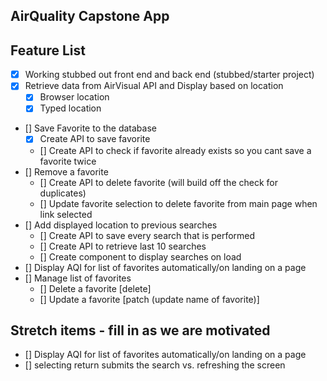 ## AirQuality Capstone App

## Feature List
* [X] Working stubbed out front end and back end (stubbed/starter project)
* [X] Retrieve data from AirVisual API and Display based on location
    * [X] Browser location
    * [X] Typed location 
* [] Save Favorite to the database
    * [X] Create API to save favorite
    * [] Create API to check if favorite already exists so you cant save a favorite twice
* [] Remove a favorite
    * [] Create API to delete favorite (will build off the check for duplicates)
    * [] Update favorite selection to delete favorite from main page when link selected
* [] Add displayed location to previous searches
    * [] Create API to save every search that is performed
    * [] Create API to retrieve last 10 searches
    * [] Create component to display searches on load
* [] Display AQI for list of favorites automatically/on landing on a page
* [] Manage list of favorites
    * [] Delete a favorite [delete]
    * [] Update a favorite [patch (update name of favorite)]

## Stretch items - fill in as we are motivated
* [] Display AQI for list of favorites automatically/on landing on a page
* [] selecting return submits the search vs. refreshing the screen